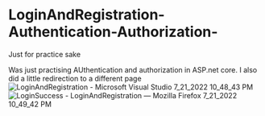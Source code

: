 # LoginAndRegistration-Authentication-Authorization-
Just for practice sake


Was just practising AUthentication and authorization in ASP.net core. I also did a little redirection to a different page![LoginAndRegistration - Microsoft Visual Studio 7_21_2022 10_48_43 PM](https://user-images.githubusercontent.com/81533820/180321204-6162ecf5-c58d-4aa6-bb33-3faec8e162b9.png)
![LoginSuccess - LoginAndRegistration — Mozilla Firefox 7_21_2022 10_49_42 PM](https://user-images.githubusercontent.com/81533820/180321216-bd89ad8a-eed3-4194-aaa6-845e2074f189.png)
